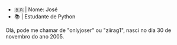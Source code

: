 # 
- 🇧🇷 | Nome: José
- 📚 | Estudante de Python

Olá, pode me chamar de "onlyjoser" ou "ziirag1", nasci no dia 30 de novembro do ano 2005.
